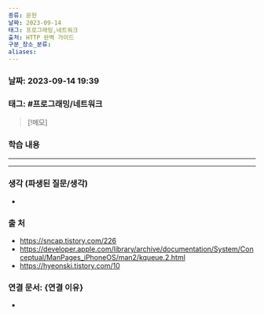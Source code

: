 ```yaml
---
종류: 문헌
날짜: 2023-09-14
태그: 프로그래밍,네트워크
출처: HTTP 완벽 가이드
구분_장소_분류: 
aliases:
---
```


### 날짜: 2023-09-14 19:39
### 태그: #프로그래밍/네트워크

>[!메모]
> 

### 학습 내용
---


---
### 생각 (파생된 질문/생각)
- 
### 출 처 
- https://sncap.tistory.com/226
- https://developer.apple.com/library/archive/documentation/System/Conceptual/ManPages_iPhoneOS/man2/kqueue.2.html
- https://hyeonski.tistory.com/10
### 연결 문서: {연결 이유}
- 